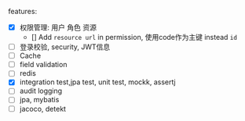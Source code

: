 features:
-[x] 权限管理: 用户 角色 资源
  - [] Add `resource url` in permission, 使用code作为主键 instead `id`
-[ ] 登录校验, security, JWT信息
-[ ] Cache
-[ ] field validation
-[ ] redis
-[x] integration test,jpa test, unit test, mockk, assertj
-[ ] audit logging
-[ ] jpa, mybatis
-[ ] jacoco, detekt
